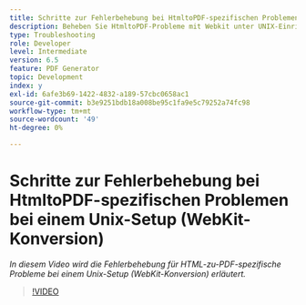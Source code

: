 ```yaml
---
title: Schritte zur Fehlerbehebung bei HtmltoPDF-spezifischen Problemen bei einem Unix-Setup (WebKit-Konversion)
description: Beheben Sie HtmltoPDF-Probleme mit Webkit unter UNIX-Einrichtung.
type: Troubleshooting
role: Developer
level: Intermediate
version: 6.5
feature: PDF Generator
topic: Development
index: y
exl-id: 6afe3b69-1422-4832-a189-57cbc0658ac1
source-git-commit: b3e9251bdb18a008be95c1fa9e5c79252a74fc98
workflow-type: tm+mt
source-wordcount: '49'
ht-degree: 0%

---
```


# Schritte zur Fehlerbehebung bei HtmltoPDF-spezifischen Problemen bei einem Unix-Setup (WebKit-Konversion)

*In diesem Video wird die Fehlerbehebung für HTML-zu-PDF-spezifische Probleme bei einem Unix-Setup (WebKit-Konversion) erläutert.*

>[!VIDEO](https://video.tv.adobe.com/v/335548?quality=12&learn=on)
